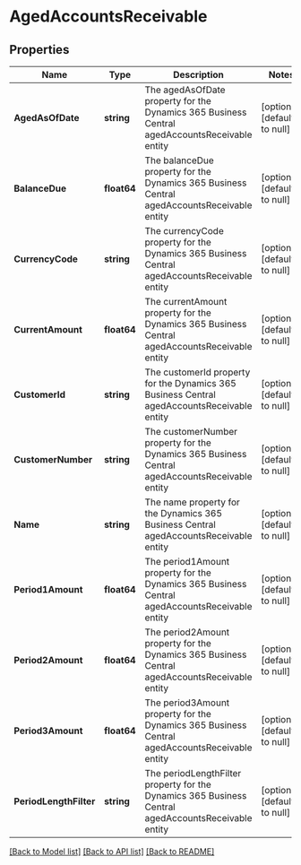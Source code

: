 # AgedAccountsReceivable

## Properties
Name | Type | Description | Notes
------------ | ------------- | ------------- | -------------
**AgedAsOfDate** | **string** | The agedAsOfDate property for the Dynamics 365 Business Central agedAccountsReceivable entity | [optional] [default to null]
**BalanceDue** | **float64** | The balanceDue property for the Dynamics 365 Business Central agedAccountsReceivable entity | [optional] [default to null]
**CurrencyCode** | **string** | The currencyCode property for the Dynamics 365 Business Central agedAccountsReceivable entity | [optional] [default to null]
**CurrentAmount** | **float64** | The currentAmount property for the Dynamics 365 Business Central agedAccountsReceivable entity | [optional] [default to null]
**CustomerId** | **string** | The customerId property for the Dynamics 365 Business Central agedAccountsReceivable entity | [optional] [default to null]
**CustomerNumber** | **string** | The customerNumber property for the Dynamics 365 Business Central agedAccountsReceivable entity | [optional] [default to null]
**Name** | **string** | The name property for the Dynamics 365 Business Central agedAccountsReceivable entity | [optional] [default to null]
**Period1Amount** | **float64** | The period1Amount property for the Dynamics 365 Business Central agedAccountsReceivable entity | [optional] [default to null]
**Period2Amount** | **float64** | The period2Amount property for the Dynamics 365 Business Central agedAccountsReceivable entity | [optional] [default to null]
**Period3Amount** | **float64** | The period3Amount property for the Dynamics 365 Business Central agedAccountsReceivable entity | [optional] [default to null]
**PeriodLengthFilter** | **string** | The periodLengthFilter property for the Dynamics 365 Business Central agedAccountsReceivable entity | [optional] [default to null]

[[Back to Model list]](../README.md#documentation-for-models) [[Back to API list]](../README.md#documentation-for-api-endpoints) [[Back to README]](../README.md)

